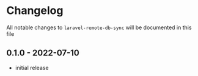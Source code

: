 # Changelog

All notable changes to `laravel-remote-db-sync` will be documented in this file

## 0.1.0 - 2022-07-10

- initial release
